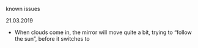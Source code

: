 known issues 

21.03.2019
- When clouds come in, the mirror will move quite a bit, trying to “follow the sun”, before it switches to


